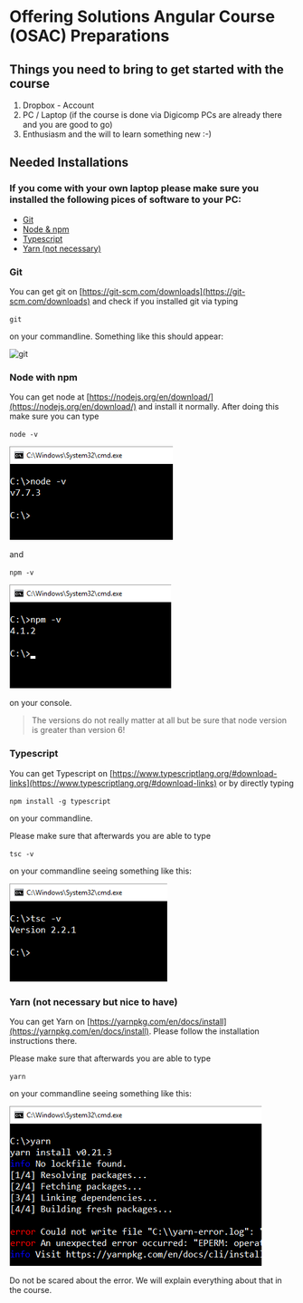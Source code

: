 # Offering Solutions Angular Course (OSAC) Preparations

## Things you need to bring to get started with the course

1. Dropbox - Account
2. PC / Laptop (if the course is done via Digicomp PCs are already there and you are good to go)
3. Enthusiasm and the will to learn something new :-)

## Needed Installations

### If you come with your own laptop please make sure you installed the following pices of software to your PC:

* [Git](#git)
* [Node & npm](#node-with-npm)
* [Typescript](#typescript)
* [Yarn (not necessary)](#yarn)

### Git

You can get git on [https://git-scm.com/downloads](https://git-scm.com/downloads) and check if you installed git via typing 

`git`

on your commandline. Something like this should appear:

![git](../.github/git.png "git")

### Node with npm

You can get node at [https://nodejs.org/en/download/](https://nodejs.org/en/download/) and install it normally. After doing this make sure you can type

`node -v`

![node](../.github/nodeversion.png "node")

and

`npm -v`

![npm](../.github/npmversion.png "npm")

on your console.

> The versions do not really matter at all but be sure that node version is greater than version 6!

### Typescript

You can get Typescript on [https://www.typescriptlang.org/#download-links](https://www.typescriptlang.org/#download-links) or by directly typing 

`npm install -g typescript`

on your commandline.

Please make sure that afterwards you are able to type

`tsc -v`

on your commandline seeing something like this:

![tsc](../.github/tsc.png "tsc")


### Yarn (not necessary but nice to have)

You can get Yarn on [https://yarnpkg.com/en/docs/install](https://yarnpkg.com/en/docs/install). Please follow the installation instructions there.

Please make sure that afterwards you are able to type

`yarn`

on your commandline seeing something like this:

![yarn](../.github/yarn.png "yarn")

Do not be scared about the error. We will explain everything about that in the course.
